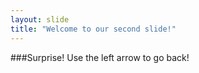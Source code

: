 ```yaml
---
layout: slide
title: "Welcome to our second slide!"
---
```

###Surprise! 
Use the left arrow to go back!
